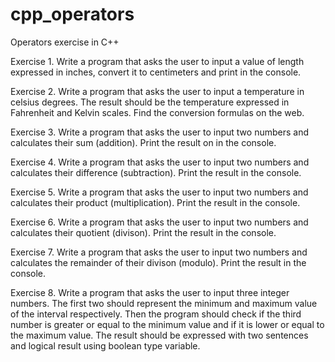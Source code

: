 # cpp_operators
Operators exercise in C++

Exercise 1. Write a program that asks the user to input a value of length expressed in inches, convert it to centimeters and print in the console.

Exercise 2. Write a program that asks the user to input a temperature in celsius degrees. The result should be the temperature expressed in Fahrenheit and Kelvin scales. Find the conversion formulas on the web.

Exercise 3. Write a program that asks the user to input two numbers and calculates their sum (addition). Print the result on in the console.

Exercise 4. Write a program that asks the user to input two numbers and calculates their difference (subtraction). Print the result in the console.

Exercise 5. Write a program that asks the user to input two numbers and calculates their product (multiplication). Print the result in the console.

Exercise 6. Write a program that asks the user to input two numbers and calculates their quotient (divison). Print the result in the console.

Exercise 7. Write a program that asks the user to input two numbers and calculates the remainder of their divison (modulo). Print the result in the console.

Exercise 8. Write a program that asks the user to input three integer numbers. The first two should represent the minimum and maximum value of the interval respectively. Then the program should check if the third number is greater or equal to the minimum value and if it is lower or equal to the maximum value. The result should be expressed with two sentences and logical result using boolean type variable.
